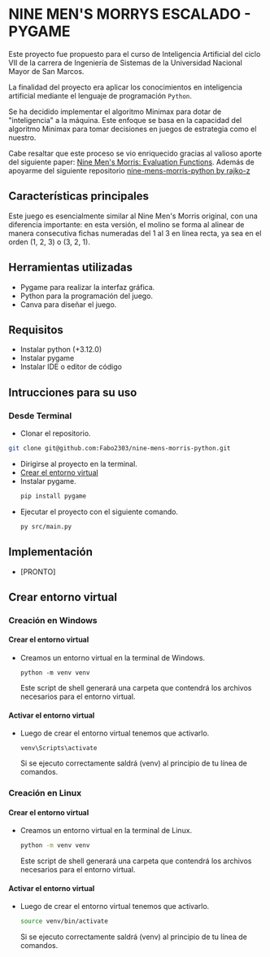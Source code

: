 # NINE MEN'S MORRYS ESCALADO - PYGAME

Este proyecto fue propuesto para el curso de Inteligencia Artificial del ciclo VII de la carrera de Ingeniería de Sistemas de la Universidad Nacional Mayor de San Marcos.

La finalidad del proyecto era aplicar los conocimientos en inteligencia artificial mediante el lenguaje de programación `Python`.

Se ha decidido implementar el algoritmo Minimax para dotar de "inteligencia" a la máquina. Este enfoque se basa en la capacidad del algoritmo Minimax para tomar decisiones en juegos de estrategia como el nuestro.

Cabe resaltar que este proceso se vio enriquecido gracias al valioso aporte del siguiente paper: [Nine Men's Morris: Evaluation Functions](http://www.dasconference.ro/papers/2008/B7.pdf). Además de apoyarme del siguiente repositorio [nine-mens-morris-python by rajko-z](https://github.com/rajko-z/nine-mens-morris-python)


## Características principales

Este juego es esencialmente similar al Nine Men's Morris original, con una diferencia importante: en esta versión, el molino se forma al alinear de manera consecutiva fichas numeradas del 1 al 3 en línea recta, ya sea en el orden (1, 2, 3) o (3, 2, 1).

## Herramientas utilizadas
- Pygame para realizar la interfaz gráfica.
- Python para la programación del juego.
- Canva para diseñar el juego.

## Requisitos
- Instalar python (+3.12.0)
- Instalar pygame
- Instalar IDE o editor de código

## Intrucciones para su uso
### Desde Terminal
- Clonar el repositorio.
````bash
git clone git@github.com:Fabo2303/nine-mens-morris-python.git
````
- Dirigirse al proyecto en la terminal.
- [Crear el entorno virtual](#crear-entorno-virtual)
- Instalar pygame.
    ````bash
    pip install pygame
    ````
- Ejecutar el proyecto con el siguiente comando.
    ````bash
    py src/main.py
    ````

## Implementación

- [PRONTO]


## Crear entorno virtual
### Creación en Windows
#### Crear el entorno virtual
- Creamos un entorno virtual en la terminal de Windows.
    ```shell
    python -m venv venv
    ```
    Este script de shell generará una carpeta que contendrá los archivos necesarios para el entorno virtual.
#### Activar el entorno virtual
- Luego de crear el entorno virtual tenemos que activarlo.
    ```shell
    venv\Scripts\activate
    ```
    Si se ejecuto correctamente saldrá (venv) al principio de tu línea de comandos.
### Creación en Linux
#### Crear el entorno virtual
- Creamos un entorno virtual en la terminal de Linux.
    ```bash
    python -m venv venv
    ```
    Este script de shell generará una carpeta que contendrá los archivos necesarios para el entorno virtual.
#### Activar el entorno virtual
- Luego de crear el entorno virtual tenemos que activarlo.
    ```bash
    source venv/bin/activate
    ```
    Si se ejecuto correctamente saldrá (venv) al principio de tu línea de comandos.

